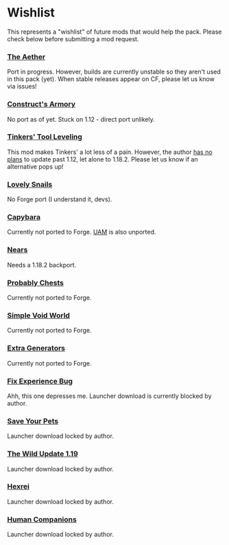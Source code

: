# Wishlist
This represents a "wishlist" of future mods that would help the pack. Please check below before submitting a mod request. 

### [The Aether](https://github.com/Gilded-Games/The-Aether)
Port in progress. However, builds are currently unstable so they aren't used in this pack (yet). When stable releases appear on CF, please let us know via issues!

### [Construct's Armory](https://www.curseforge.com/minecraft/mc-mods/constructs-armory)
No port as of yet. Stuck on 1.12 - direct port unlikely. 

### [Tinkers' Tool Leveling](https://www.curseforge.com/minecraft/mc-mods/tinkers-tool-leveling)
This mod makes Tinkers' a lot less of a pain. However, the author [has no plans](https://twitter.com/bonusboni/status/1380212543269011459) to update past 1.12, let alone to 1.18.2. Please let us know if an alternative pops up!

### [Lovely Snails](https://www.curseforge.com/minecraft/mc-mods/lovely-snails)
No Forge port (I understand it, devs).

### [Capybara](https://www.curseforge.com/minecraft/mc-mods/capybara-fabric)
Currently not ported to Forge. [UAM](https://www.curseforge.com/minecraft/mc-mods/unnamed-animal-mod-capybara-only) is also unported.

### [Nears](https://www.curseforge.com/minecraft/mc-mods/nears)
Needs a 1.18.2 backport.

### [Probably Chests](https://www.curseforge.com/minecraft/mc-mods/probably-chests)
Currently not ported to Forge.

### [Simple Void World](https://www.curseforge.com/minecraft/mc-mods/simple-void-world)
Currently not ported to Forge.

### [Extra Generators](https://www.curseforge.com/minecraft/mc-mods/extra-generators)
Currently not ported to Forge.

### [Fix Experience Bug](https://www.curseforge.com/minecraft/mc-mods/fix-experience-bug)
Ahh, this one depresses me. Launcher download is currently blocked by author. 

### [Save Your Pets](https://www.curseforge.com/minecraft/mc-mods/save-your-pets/)
Launcher download locked by author.

### [The Wild Update 1.19](https://www.curseforge.com/minecraft/mc-mods/the-wild-update/)
Launcher download locked by author. 

### [Hexrei](https://www.curseforge.com/minecraft/mc-mods/hexerei)
Launcher download locked by author. 

### [Human Companions](https://www.curseforge.com/minecraft/mc-mods/human-companions/download/3847959)
Launcher download locked by author. 
